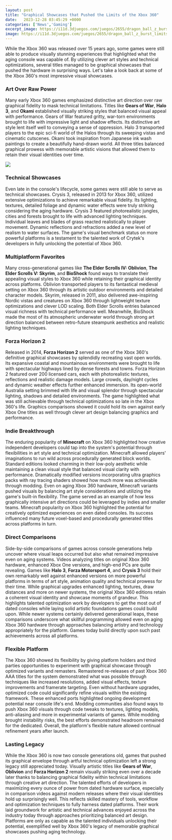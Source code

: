 ```yaml
---
layout: post
title: "Graphical Showcases that Pushed the Limits of the Xbox 360"
date:   2023-12-28 03:45:29 +0000
categories: ['News','Gaming']
excerpt_image: https://i11d.3djuegos.com/juegos/2655/dragon_ball_z_burst_limits/fotos/ficha/dragon_ball_z_burst_limits-1688171.jpg
image: https://i11d.3djuegos.com/juegos/2655/dragon_ball_z_burst_limits/fotos/ficha/dragon_ball_z_burst_limits-1688171.jpg
---
```


While the Xbox 360 was released over 15 years ago, some games were still able to produce visually stunning experiences that highlighted what the aging console was capable of. By utilizing clever art styles and technical optimizations, several titles managed to be graphical showcases that pushed the hardware in surprising ways. Let's take a look back at some of the Xbox 360's most impressive visual showcases.
### Art Over Raw Power
Many early Xbox 360 games emphasized distinctive art direction over raw graphical fidelity to mask technical limitations. Titles like **Gears of War**, **Halo 3**, and **Okami** established visually striking styles that balanced visual appeal with performance. 
Gears of War featured gritty, war-torn environments brought to life with impressive light and shadow effects. Its distinctive art style lent itself well to conveying a sense of oppression. Halo 3 transported players to the epic sci-fi world of the Halos through its sweeping vistas and cinematic cutscenes. Okami took inspiration from Japanese ink wash paintings to create a beautifully hand-drawn world. All three titles balanced graphical prowess with memorable artistic visions that allowed them to retain their visual identities over time.

![](http://pcmedia.ign.com/pc/image/object/143/14306089/Michael-Phelps-Push-The-Limit_X360_US_ESRB.jpg)
### Technical Showcases 
Even late in the console's lifecycle, some games were still able to serve as technical showcases. Crysis 3, released in 2013 for Xbox 360, utilized extensive optimizations to achieve remarkable visual fidelity. Its lighting, textures, detailed foliage and dynamic water effects were truly striking considering the aging hardware.
Crysis 3 featured photorealistic jungles, cities and forests brought to life with advanced lighting techniques. Individual leaves and blades of grass reacted realistically to player movement. Dynamic reflections and refractions added a new level of realism to water surfaces. The game's visual benchmark status on more powerful platforms is a testament to the talented work of Crytek's developers in fully unlocking the potential of Xbox 360.
### Multiplatform Favorites 
Many cross-generational games like **The Elder Scrolls IV: Oblivion**, **The Elder Scrolls V: Skyrim**, and **BioShock** found ways to translate their appealing visual styles to Xbox 360 while retaining their graphical identity across platforms. 
Oblivion transported players to its fantastical medieval setting on Xbox 360 through its artistic outdoor environments and detailed character models. Skyrim, released in 2011, also delivered awe-inspiring Nordic vistas and creatures on Xbox 360 through lightweight texture optimizations and clever LOD scaling. Both Elder Scrolls entries balanced visual richness with technical performance well. Meanwhile, BioShock made the most of its atmospheric underwater world through strong art direction balanced between retro-future steampunk aesthetics and realistic lighting techniques.
### Forza Horizon 2 
Released in 2014, **Forza Horizon 2** served as one of the Xbox 360's definitive graphical showcases by splendidly recreating vast open worlds. Its expansive coastal and mountainous environments were brought to life with spectacular highways lined by dense forests and towns.
Forza Horizon 2 featured over 200 licensed cars, each with photorealistic textures, reflections and realistic damage models. Large crowds, day/night cycles and dynamic weather effects further enhanced immersion. Its open-world Australia setting brimmed with life and visual splendor through spectacular lighting, shadows and detailed environments. The game highlighted what was still achievable through technical optimizations so late in the Xbox 360's life. Graphics comparisons showed it could hold its own against early Xbox One titles as well through clever art design balancing graphics and performance.
### Indie Breakthrough 
The enduring popularity of **Minecraft** on Xbox 360 highlighted how creative independent developers could tap into the system's potential through flexibilities in art style and technical optimization. 
Minecraft allowed players' imaginations to run wild across procedurally generated block worlds. Standard editions looked charming in their low-poly aesthetic while maintaining a clean visual style that balanced visual clarity with performance. Dramatically modified versions incorporating ultra graphics packs with ray tracing shaders showed how much more was achievable through modding. Even on aging Xbox 360 hardware, Minecraft variants pushed visuals by balancing art style considerations and utilizing the game's built-in flexibility. 
The game served as an example of how less graphically intensive art directions could be leveraged by indies and smaller teams. Minecraft popularity on Xbox 360 highlighted the potential for creatively optimized experiences on even dated consoles. Its success influenced many future voxel-based and procedurally generated titles across platforms in turn.
### Direct Comparisons
Side-by-side comparisons of games across console generations help uncover where visual leaps occurred but also what remained impressive even on aging systems. Videos analyzing titles on original Xbox 360 hardware, enhanced Xbox One versions, and high-end PCs are quite revealing.
Games like **Halo 3**, **Forza Motorsport 4**, and **Crysis 3** hold their own remarkably well against enhanced versions on more powerful platforms in terms of art style, animation quality and technical prowess for their time. While graphical upgrades enhanced lighting, textures, draw distances and more on newer systems, the original Xbox 360 editions retain a coherent visual identity and showcase moments of grandeur. This highlights talented optimization work by developers to get the most out of dated consoles while laying solid artistic foundations games could build upon.
While newer systems certainly delivered generational leaps, these comparisons underscore what skillful programming allowed even on aging Xbox 360 hardware through approaches balancing artistry and technology appropriately for the platform. Games today build directly upon such past achievements across all platforms.
### Flexible Platform 
The Xbox 360 showed its flexibility by giving platform holders and third parties opportunities to experiment with graphical showcase through optimized variants and remasters. 
Remastered re-releases of past Xbox 360 AAA titles for the system demonstrated what was possible through techniques like increased resolutions, added visual effects, texture improvements and framerate targeting. Even without hardware upgrades, optimized code could significantly refine visuals within the existing framework. These enhanced ports highlighted ongoing development potential near console life's end. 
Modding communities also found ways to push Xbox 360 visuals through code tweaks to textures, lighting models, anti-aliasing and more in experimental variants of games. While modding brought instability risks, the best efforts demonstrated headroom remained for the dedicated. Overall, the platform's flexible nature allowed continual refinement years after launch.
### Lasting Legacy  
While the Xbox 360 is now two console generations old, games that pushed its graphical envelope through artful technical optimization left a strong legacy still appreciated today. Visually artistic titles like **Gears of War**, **Oblivion** and **Forza Horizon 2** remain visually striking even over a decade later thanks to balancing graphical fidelity within technical limitations through creative art direction.
The talented efforts of developers in maximizing every ounce of power from dated hardware surface, especially in comparison videos against modern releases where their visual identities hold up surprisingly well. This reflects skilled mastery of tools, workflow and optimization techniques to fully harness dated platforms. Their work laid groundwork for artistic and technical advances enjoyed across the industry today through approaches prioritizing balanced art design. Platforms are only as capable as the talented individuals unlocking their potential, exemplified well by Xbox 360's legacy of memorable graphical showcases pushing aging technology.